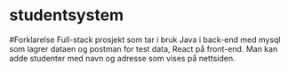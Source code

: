# studentsystem

#Forklarelse
  Full-stack prosjekt som tar i bruk Java i back-end med mysql som lagrer dataen og postman for test data, React på front-end.
  Man kan adde  studenter med navn og adresse som vises på nettsiden.
